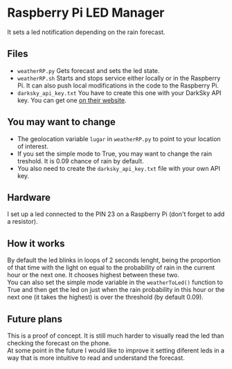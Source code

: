 # Raspberry Pi LED Manager
It sets a led notification depending on the rain forecast.  

## Files
* `weatherRP.py` Gets forecast and sets the led state.
* `weatherRP.sh` Starts and stops service either locally or in the Raspberry Pi. It can also push local modifications in the code to the Raspberry Pi.
* `darksky_api_key.txt` You have to create this one with your DarkSky API key. You can get one [on their website](https://darksky.net/dev).

## You may want to change
* The geolocation variable `lugar` in `weatherRP.py` to point to your location of interest.
* If you set the simple mode to True, you may want to change the rain treshold. It is 0.09 chance of rain by default.
* You also need to create the `darksky_api_key.txt` file with your own API key.

## Hardware
I set up a led connected to the PIN 23 on a Raspberry Pi (don't forget to add a resistor). 

## How it works 
By default the led blinks in loops of 2 seconds lenght, being the proportion of that time with the light on equal to the probability of rain in the current hour or the next one. It chooses highest between these two.  
You can also set the simple mode variable in the `weatherToLed()` function to True and then get the led on just when the rain probability in this hour or the next one (it takes the highest) is over the threshold (by default 0.09).

## Future plans
This is a proof of concept. It is still much harder to visually read the led than checking the forecast on the phone.  
At some point in the future I would like to improve it setting diferent leds in a way that is more intuitive to read and understand the forecast.
